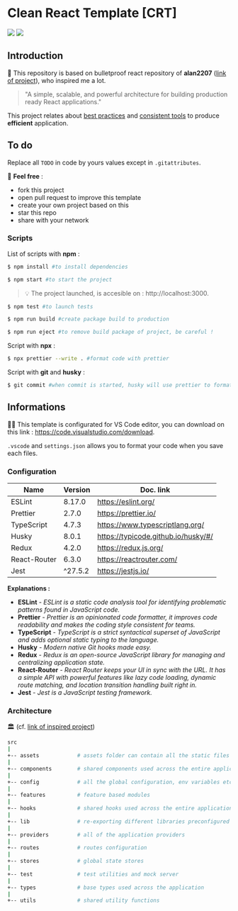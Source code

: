 # Clean React Template [CRT]

<div align="left">
<img src="https://img.shields.io/badge/version-1.0.0-blue">
<img src="https://badgen.net/github/stars/guerin-jerome/clean-react-template">
</div>

## Introduction

📖 This repository is based on bulletproof react repository of **alan2207** ([link of project](https://github.com/alan2207/bulletproof-react)), who inspired me a lot.

> "A simple, scalable, and powerful architecture for building production ready React applications."

This project relates about <ins>best practices</ins> and <ins>consistent tools</ins> to produce **efficient** application.

## To do

Replace all `TODO` in code by yours values except in `.gitattributes`.

🤝 **Feel free** :

- fork this project
- open pull request to improve this template
- create your own project based on this
- star this repo
- share with your network

### Scripts

List of scripts with **npm** :

```sh
$ npm install #to install dependencies
```

```sh
$ npm start #to start the project
```

> 💡 The project launched, is accesible on : http://localhost:3000.

```sh
$ npm test #to launch tests
```

```sh
$ npm run build #create package build to production
```

```sh
$ npm run eject #to remove build package of project, be careful !
```

Script with **npx** :

```sh
$ npx prettier --write . #format code with prettier
```

Script with **git** and **husky** :

```sh
$ git commit #when commit is started, husky will use prettier to format codes before
```

## Informations

👨‍💻 This template is configurated for VS Code editor, you can download on this link : https://code.visualstudio.com/download.

`.vscode` and `settings.json` allows you to format your code when you save each files.

### Configuration

| Name         | Version | Doc. link                           |
| ------------ | ------- | ----------------------------------- |
| ESLint       | 8.17.0  | https://eslint.org/                 |
| Prettier     | 2.7.0   | https://prettier.io/                |
| TypeScript   | 4.7.3   | https://www.typescriptlang.org/     |
| Husky        | 8.0.1   | https://typicode.github.io/husky/#/ |
| Redux        | 4.2.0   | https://redux.js.org/               |
| React-Router | 6.3.0   | https://reactrouter.com/            |
| Jest         | ^27.5.2 | https://jestjs.io/                  |

**Explanations :**

- **ESLint** - _ESLint is a static code analysis tool for identifying problematic patterns found in JavaScript code._
- **Prettier** - _Prettier is an opinionated code formatter, it improves code readability and makes the coding style consistent for teams._
- **TypeScript** - _TypeScript is a strict syntactical superset of JavaScript and adds optional static typing to the language._
- **Husky** - _Modern native Git hooks made easy._
- **Redux** - _Redux is an open-source JavaScript library for managing and centralizing application state._
- **React-Router** - _React Router keeps your UI in sync with the URL. It has a simple API with powerful features like lazy code loading, dynamic route matching, and location transition handling built right in._
- **Jest** - _Jest is a JavaScript testing framework._

### Architecture

🏛️ (cf. [link of inspired project](https://github.com/alan2207/bulletproof-react/blob/master/docs/project-structure.md))

```sh
src
|
+-- assets            # assets folder can contain all the static files such as images, fonts, etc.
|
+-- components        # shared components used across the entire application
|
+-- config            # all the global configuration, env variables etc. get exported from here and used in the app
|
+-- features          # feature based modules
|
+-- hooks             # shared hooks used across the entire application
|
+-- lib               # re-exporting different libraries preconfigured for the application
|
+-- providers         # all of the application providers
|
+-- routes            # routes configuration
|
+-- stores            # global state stores
|
+-- test              # test utilities and mock server
|
+-- types             # base types used across the application
|
+-- utils             # shared utility functions
```

